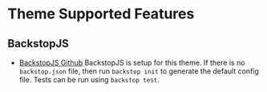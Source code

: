# Theme Supported Features

## BackstopJS
* [BackstopJS Github](https://github.com/garris/BackstopJS)
BackstopJS is setup for this theme. If there is no `backstop.json` file, then run `backstop init` to generate the default config file.
Tests can be run using `backstop test`.
